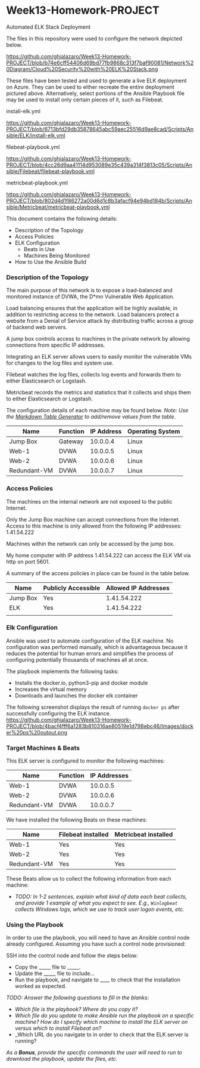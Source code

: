 # Week13-Homework-PROJECT
Automated ELK Stack Deployment

The files in this repository were used to configure the network depicted below.

https://github.com/ghialazaro/Week13-Homework-PROJECT/blob/b74e6cff54406d69bd77fb9868c313f7baf90081/Network%20Diagram/Cloud%20Security%20with%20ELK%20Stack.png

These files have been tested and used to generate a live ELK deployment on Azure. They can be used to either recreate the entire deployment pictured above. Alternatively, select portions of the Ansible Playbook file may be used to install only certain pieces of it, such as Filebeat.

install-elk.yml

https://github.com/ghialazaro/Week13-Homework-PROJECT/blob/6713bfd29db35878645abc59aec25516d9ae8cad/Scripts/Ansible/ELK/install-elk.yml
  
filebeat-playbook.yml
  
https://github.com/ghialazaro/Week13-Homework-PROJECT/blob/4cc26d9aa41114d953089e35c439a314f3813c05/Scripts/Ansible/Filebeat/filebeat-playbook.yml
  
metricbeat-playbook.yml

https://github.com/ghialazaro/Week13-Homework-PROJECT/blob/802d4d1f86272a00d6d1c8b3afacf94e94bd184b/Scripts/Ansible/Metricbeat/metricbeat-playbook.yml

  

This document contains the following details:
- Description of the Topology
- Access Policies
- ELK Configuration
  - Beats in Use
  - Machines Being Monitored
- How to Use the Ansible Build


### Description of the Topology

The main purpose of this network is to expose a load-balanced and monitored instance of DVWA, the D*mn Vulnerable Web Application.

Load balancing ensures that the application will be highly available, in addition to restricting access to the network.  Load balancers protect a website from a Denial of Service attack by distributing traffic across a group of backend web servers.

A jump box controls access to machines in the private network by allowing connections from specific IP addresses.

Integrating an ELK server allows users to easily monitor the vulnerable VMs for changes to the log files and system use.

Filebeat watches the log files, collects log events and forwards them to either Elasticsearch or Logstash.

Metricbeat records the metrics and statistics that it collects and ships them to either Elasticsearch or Logstash.

The configuration details of each machine may be found below.
_Note: Use the [Markdown Table Generator](http://www.tablesgenerator.com/markdown_tables) to add/remove values from the table_.

| Name         | Function | IP Address | Operating System |
|--------------|----------|------------|------------------|
| Jump Box     | Gateway  | 10.0.0.4   | Linux            |
| Web-1        |  DVWA    | 10.0.0.5   | Linux            |
| Web-2        |  DVWA    | 10.0.0.6   | Linux            |
| Redundant-VM |  DVWA    | 10.0.0.7   | Linux            |

### Access Policies

The machines on the internal network are not exposed to the public Internet. 

Only the Jump Box machine can accept connections from the Internet. Access to this machine is only allowed from the following IP addresses:
1.41.54.222

Machines within the network can only be accessed by the jump box.

My home computer with IP address 1.41.54.222 can access the ELK VM via http on port 5601. 

A summary of the access policies in place can be found in the table below.

| Name     | Publicly Accessible | Allowed IP Addresses |
|----------|---------------------|----------------------|
| Jump Box | Yes                 | 1.41.54.222          |
| ELK      | Yes                 | 1.41.54.222          |
|          |                     |                      |

### Elk Configuration

Ansible was used to automate configuration of the ELK machine. No configuration was performed manually, which is advantageous because it reduces the potential for human errors and simplifies the process of configuring potentially thousands of machines all at once.


The playbook implements the following tasks:
- Installs the docker.io, python3-pip and docker module
- Increases the virtual memory
- Downloads and launches the docker elk container

The following screenshot displays the result of running `docker ps` after successfully configuring the ELK instance.
https://github.com/ghialazaro/Week13-Homework-PROJECT/blob/4bacf4fff6a1283b810316ae80519e1d798ebc46/Images/docker%20ps%20output.png

### Target Machines & Beats
This ELK server is configured to monitor the following machines:

| Name         | Function  | IP Addresses |
|--------------|-----------|--------------|
| Web-1        | DVWA      | 10.0.0.5     |
| Web-2        | DVWA      | 10.0.0.6     |
| Redundant-VM | DVWA      | 10.0.0.7     |

We have installed the following Beats on these machines:

| Name         | Filebeat installed | Metricbeat installed | 
|--------------|--------------------|----------------------|
| Web-1        |        Yes         |        Yes           |
| Web-2        |        Yes         |        Yes           | 
| Redundant-VM |        Yes         |        Yes           | 



These Beats allow us to collect the following information from each machine:
- _TODO: In 1-2 sentences, explain what kind of data each beat collects, and provide 1 example of what you expect to see. E.g., `Winlogbeat` collects Windows logs, which we use to track user logon events, etc._

### Using the Playbook
In order to use the playbook, you will need to have an Ansible control node already configured. Assuming you have such a control node provisioned: 

SSH into the control node and follow the steps below:
- Copy the _____ file to _____.
- Update the _____ file to include...
- Run the playbook, and navigate to ____ to check that the installation worked as expected.

_TODO: Answer the following questions to fill in the blanks:_
- _Which file is the playbook? Where do you copy it?_
- _Which file do you update to make Ansible run the playbook on a specific machine? How do I specify which machine to install the ELK server on versus which to install Filebeat on?_
- _Which URL do you navigate to in order to check that the ELK server is running?

_As a **Bonus**, provide the specific commands the user will need to run to download the playbook, update the files, etc._
